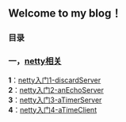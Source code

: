 ## Welcome to my blog！

### 目录
### 一，[netty相关](https://github.com/Crazypapa/Blog/tree/master/netty)
**1**：[netty入门1-discardServer](https://github.com/Crazypapa/Blog/blob/master/netty/netty入门1-discardServer.md)<br>
**2**：[netty入门2-anEchoServer](https://github.com/Crazypapa/Blog/blob/master/netty/netty入门2-anEchoServer.md)<br>
**3**：[netty入门3-aTimerServer](https://github.com/Crazypapa/Blog/blob/master/netty/netty入门3-aTimeServer.md)<br>
**4**：[netty入门4-aTimeClient](https://github.com/Crazypapa/Blog/blob/master/netty/netty入门4-aTimeClient].md)<br>
